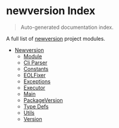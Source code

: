 # newversion Index

> Auto-generated documentation index.

A full list of [newversion](https://github.com/vemel/newversion) project modules.

- [Newversion](newversion/index.md#newversion)
    - [Module](newversion/module.md#module)
    - [Cli Parser](newversion/cli_parser.md#cli-parser)
    - [Constants](newversion/constants.md#constants)
    - [EOLFixer](newversion/eol_fixer.md#eolfixer)
    - [Exceptions](newversion/exceptions.md#exceptions)
    - [Executor](newversion/executor.md#executor)
    - [Main](newversion/main.md#main)
    - [PackageVersion](newversion/package_version.md#packageversion)
    - [Type Defs](newversion/type_defs.md#type-defs)
    - [Utils](newversion/utils.md#utils)
    - [Version](newversion/version.md#version)
